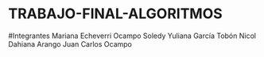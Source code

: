 # TRABAJO-FINAL-ALGORITMOS
#Integrantes
Mariana Echeverri Ocampo
Soledy Yuliana García Tobón
Nicol Dahiana Arango 
Juan Carlos Ocampo
